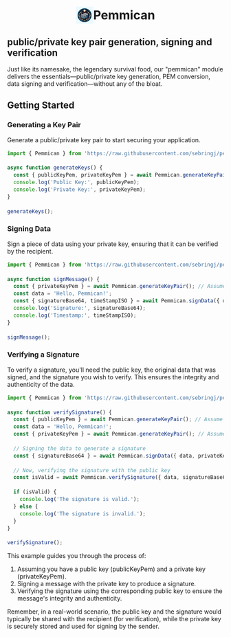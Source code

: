 <h1 style="display:flex;align-items:center;justify-content:center;flex-direction:row"><img src="./pemmican.webp" width="40px" height="40px" /> Pemmican</h1>

## public/private key pair generation, signing and verification

Just like its namesake, the legendary survival food, our "pemmican" module delivers the essentials—public/private key generation, PEM conversion, data signing and verification—without any of the bloat.

## Getting Started

### Generating a Key Pair
Generate a public/private key pair to start securing your application.
```typescript
import { Pemmican } from 'https://raw.githubusercontent.com/sebringj/pemmican/main/mod.ts';

async function generateKeys() {
  const { publicKeyPem, privateKeyPem } = await Pemmican.generateKeyPair();
  console.log('Public Key:', publicKeyPem);
  console.log('Private Key:', privateKeyPem);
}

generateKeys();
```

### Signing Data
Sign a piece of data using your private key, ensuring that it can be verified by the recipient.
```typescript
import { Pemmican } from 'https://raw.githubusercontent.com/sebringj/pemmican/main/mod.ts';

async function signMessage() {
  const { privateKeyPem } = await Pemmican.generateKeyPair(); // Assume privateKeyPem is obtained
  const data = 'Hello, Pemmican!';
  const { signatureBase64, timeStampISO } = await Pemmican.signData({ data, privateKeyPem });
  console.log('Signature:', signatureBase64);
  console.log('Timestamp:', timeStampISO);
}

signMessage();
```

### Verifying a Signature
To verify a signature, you'll need the public key, the original data that was signed, and the signature you wish to verify. This ensures the integrity and authenticity of the data.
```typescript
import { Pemmican } from 'https://raw.githubusercontent.com/sebringj/pemmican/main/mod.ts';

async function verifySignature() {
  const { publicKeyPem } = await Pemmican.generateKeyPair(); // Assume publicKeyPem is obtained separately
  const data = 'Hello, Pemmican!';
  const { privateKeyPem } = await Pemmican.generateKeyPair(); // Assume privateKeyPem is available for signing
  
  // Signing the data to generate a signature
  const { signatureBase64 } = await Pemmican.signData({ data, privateKeyPem });

  // Now, verifying the signature with the public key
  const isValid = await Pemmican.verifySignature({ data, signatureBase64, publicKeyPem });

  if (isValid) {
    console.log('The signature is valid.');
  } else {
    console.log('The signature is invalid.');
  }
}

verifySignature();
```

This example guides you through the process of:

1. Assuming you have a public key (publicKeyPem) and a private key (privateKeyPem).
1. Signing a message with the private key to produce a signature.
1. Verifying the signature using the corresponding public key to ensure the message's integrity and authenticity.

Remember, in a real-world scenario, the public key and the signature would typically be shared with the recipient (for verification), while the private key is securely stored and used for signing by the sender.
